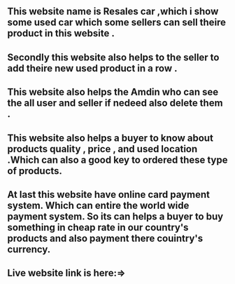 ## This website name is Resales car ,which i show some used car which some sellers can sell theire product in this website .
## Secondly this website also helps to the seller to add theire new used product in a row . 
## This website also helps the Amdin who can see the all user and seller if nedeed also delete them . 
## This website also helps a buyer to know about products quality , price , and used location .Which can also a good key to ordered these type of products.
## At last this website have online card payment system. Which can entire the world wide payment system. So its can helps a buyer to buy something in cheap rate in our country's products and also payment there couintry's currency.

## Live website link is here:=>
